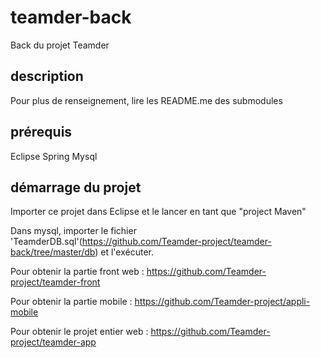 # teamder-back
Back du projet Teamder

## description
Pour plus de renseignement, lire les README.me des submodules

## prérequis
Eclipse
Spring
Mysql

## démarrage du projet

Importer ce projet dans Eclipse et le lancer en tant que "project Maven"

Dans mysql, importer le fichier 'TeamderDB.sql'(https://github.com/Teamder-project/teamder-back/tree/master/db) et l'exécuter.

Pour obtenir la partie front web : https://github.com/Teamder-project/teamder-front

Pour obtenir la partie mobile : https://github.com/Teamder-project/appli-mobile

Pour obtenir le projet entier web : https://github.com/Teamder-project/teamder-app
